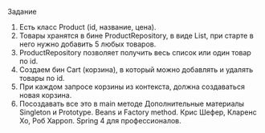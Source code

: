 Задание
1. Есть класс Product (id, название, цена). 
2. Товары хранятся в бине ProductRepository, в виде List<Product>, при старте в него нужно добавить 5 любых товаров.
2. ProductRepository позволяет получить весь список или один товар по id. 
3. Создаем бин Cart (корзина), в который можно добавлять и удалять товары по id.
4. При каждом запросе корзины из контекста, должна создаваться новая корзина.
5. Посоздавать все это в main методе
   Дополнительные материалы
   Singleton и Prototype.
   Beans и Factory method.
   Крис Шефер, Кларенс Хо, Роб Харроп. Spring 4 для профессионалов.